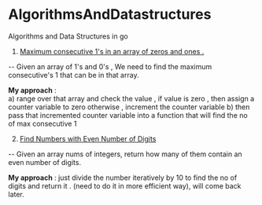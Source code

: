 # AlgorithmsAndDatastructures
Algorithms and Data Structures in go


1. [Maximum consecutive 1's in an array of zeros and ones .](https://play.golang.org/p/KtNr9XS6aOT) 

-- Given an array of 1's and 0's , We need to find the maximum consecutive's 1 that can be in that array. 

**My approach** :  
  a) range over that array and check the value , if value is zero , then assign a counter variable to zero 
  otherwise , increment the counter variable
  b) then pass that incremented counter variable into a function that will find the no of max consecutive 1 
  
  
2. [Find Numbers with Even Number of Digits](https://play.golang.org/p/KP1Mt-LxcGc) 

-- Given an array nums of integers, return how many of them contain an even number of digits. 
 
**My approach** : 
  just divide the number iteratively by 10 to find the no of digits and return it . (need to do it in more efficient way), will come back later. 
  



